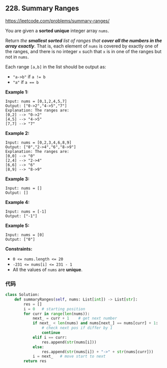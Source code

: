## 228. Summary Ranges

https://leetcode.com/problems/summary-ranges/

You are given a **sorted unique** integer array `nums`.

Return *the **smallest sorted** list of ranges that **cover all the numbers in the array exactly***. That is, each element of `nums` is covered by exactly one of the ranges, and there is no integer `x` such that `x` is in one of the ranges but not in `nums`.

Each range `[a,b]` in the list should be output as:

- `"a->b"` if `a != b`
- `"a"` if `a == b`

 

**Example 1:**

```
Input: nums = [0,1,2,4,5,7]
Output: ["0->2","4->5","7"]
Explanation: The ranges are:
[0,2] --> "0->2"
[4,5] --> "4->5"
[7,7] --> "7"
```

**Example 2:**

```
Input: nums = [0,2,3,4,6,8,9]
Output: ["0","2->4","6","8->9"]
Explanation: The ranges are:
[0,0] --> "0"
[2,4] --> "2->4"
[6,6] --> "6"
[8,9] --> "8->9"
```

**Example 3:**

```
Input: nums = []
Output: []
```

**Example 4:**

```
Input: nums = [-1]
Output: ["-1"]
```

**Example 5:**

```
Input: nums = [0]
Output: ["0"]
```

 

**Constraints:**

- `0 <= nums.length <= 20`
- `-231 <= nums[i] <= 231 - 1`
- All the values of `nums` are **unique**.



### 代码

```python
class Solution:
    def summaryRanges(self, nums: List[int]) -> List[str]:
        res = []
        i = 0	# starting position
        for curr in range(len(nums)):
            next_ = curr + 1	# get next number
            if next_ < len(nums) and nums[next_] == nums[curr] + 1:
                # check next pos if differ by 1
                continue
            elif i == curr:
                res.append(str(nums[i]))
            else:
                res.append(str(nums[i]) + "->" + str(nums[curr]))
            i = next_	# move start to next
        return res
```

